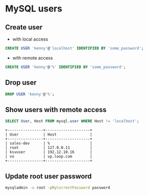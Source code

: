 # MySQL users

## Create user 

- with local access

```sql
CREATE USER 'kenny'@'localhost' IDENTIFIED BY 'some_password';
```

- with remote access

```sql
CREATE USER 'kenny'@'%' IDENTIFIED BY 'some_password';
```

## Drop user

```sql
DROP USER 'kenny'@'%';
```

## Show users with remote access

```sql
SELECT User, Host FROM mysql.user WHERE Host != 'localhost';
```

```
+----------------+--------------------+
| User           | Host               |
+----------------+--------------------+
| sales-dev      | %                  |
| root           | 127.0.0.11         |
| ksvuser        | 192.12.10.16       |
| vo             | vp.loop.com        |
+----------------+--------------------+
```

## Update root user password

```bash
mysqladmin -u root -pMyCurrentPassword password
```
